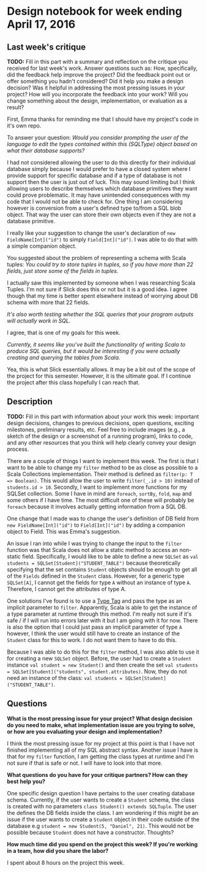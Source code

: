 # Design notebook for week ending April 17, 2016

## Last week's critique

**TODO:** Fill in this part with a summary and reflection on the critique you
received for last week's work. Answer questions such as:  How, specifically, did
the feedback help improve the project? Did the feedback point out or offer
something you hadn't considered? Did it help you make a design decision? Was it 
helpful in addressing the most pressing issues in your project? How will you
incorporate the feedback into your work? Will you change something about the 
design, implementation, or evaluation as a result?


First, Emma thanks for reminding me that I should have my project's code in it's own repo. 

To answer your question: _Would you consider prompting the user of the language to edit the types contained within this (SQLType) object based on what their database supports?_

I had not considered allowing the user to do this directly for their individual database simply because I would prefer to have a closed system where I provide support for specific database and if a type of database is not support then the user is just out of luck. This may sound limiting but I think allowing users to describe themselves which database primitives they want could prove problematic. It may have unintended consequences with my code that I would not be able to check for. One thing I am considering however is conversion from a user's defined type to/from a SQL blob object. That way the user can store their own objects even if they are not a database primitive. 

I really like your suggestion to change the user's declaration of `new FieldName[Int]("id")` to simply `Field[Int]("id")`. I was able to do that with a simple companion object.

You suggested about the problem of representing a schema with Scala tuples: _You could try to store tuples in tuples, so if you have more than 22 fields, just store some of the fields in tuples._

I actually saw this implemented by someone when I was researching Scala Tuples. I'm not sure if Slick does this or not but it is a good idea. I agree though that my time is better spent elsewhere instead of worrying about DB schema with more that 22 fields.

_It's also worth testing whether the SQL queries that your program outputs will actually work in SQL._

I agree, that is one of my goals for this week.

_Currently, it seems like you've built the functionality of writing Scala to produce SQL queries, but it would be interesting if you were actually creating and querying the tables from Scala._

Yea, this is what Slick essentially allows. It may be a bit out of the scope of the project for this semester. However, it is the ultimate goal. If I continue the project after this class hopefully I can reach that.

## Description

**TODO:** Fill in this part with information about your work this week:
important design decisions, changes to previous decisions, open questions,
exciting milestones, preliminary results, etc. Feel free to include images
(e.g., a sketch of the design or a screenshot of a running program), links to
code, and any other resources that you think will help clearly convey your
design process.

There are a couple of things I want to implement this week. The first is that I want to be able to change my `filter` method to be as close as possible to a Scala Collections implementation. Their method is defined as `filter(p: T => Boolean)`. This would allow the user to write `filter(_.id > 10)` instead of `students.id > 10`. Secondly, I want to implement more functions for my SQLSet collection. Some I have in mind are `foreach`, `sortBy`, `fold`, `map` and some others if I have time. The most difficult one of these will probably be `foreach` because it involves actually getting information from a SQL DB. 

One change that I made was to change the user's definition of DB field from `new FieldName[Int]("id")` to `Field[Int]("id")` by adding a companion object to Field. This was Emma's suggestion. 

An issue I ran into while I was trying to change the input to the `filter` function was that Scala does not allow a static method to access an non-static field. Specifically, I would like to be able to define a new `SQLSet` as `val students = SQLSet[Student]("STUDENT_TABLE")` because theoretically specifying that the set contains `Student` objects should be enough to get all of the `Fields` defined in the `Student` class. However, for a generic type `SQLSet[A]`, I cannot get the fields for type `A` without an instance of type `A`. Therefore, I cannot get the attributes of type A.

One solutions I've found is to use a [Type Tag](http://docs.scala-lang.org/overviews/reflection/typetags-manifests.html) and pass the type as an implicit parameter to `filter`. Apparently, Scala is able to get the instance of a type parameter at runtime through this method. I'm really not sure if it's safe / if I will run into errors later with it but I am going with it for now. There is also the option that I could just pass an implicit parameter of type `A` however, I think the user would still have to create an instance of the `Student` class for this to work. I do not want them to have to do this.

Because I was able to do this for the `filter` method, I was also able to use it for creating a new `SQLSet` object. Before, the user had to create a `Student` instance `val student = new Student()` and then create the set `val students = SQLSet[Student]("students", student.attributes)`. Now, they do not need an instance of the class: `val students = SQLSet[Student]("STUDENT_TABLE")`.

## Questions

**What is the most pressing issue for your project? What design decision do
you need to make, what implementation issue are you trying to solve, or how
are you evaluating your design and implementation?**

I think the most pressing issue for my project at this point is that I have not finished implementing all of my SQL abstract syntax. Another issue I have is that for my `filter` function, I am getting the class types at runtime and I'm not sure if that is safe or not. I will have to look into that more. 

**What questions do you have for your critique partners? How can they best help
you?**

One specific design question I have pertains to the user creating database schema. Currently, if the user wants to create a `Student` schema, the class is created with no parameters `class Student() extends SQLTuple`. The user the defines the DB fields inside the class. I am wondering if this might be an issue if the user wants to create a `Student` object in their code outside of the database e.g `student = new Student(5, "Daniel", 21)`. This would not be possible because `Student` does not have a constructor. Thoughts?

**How much time did you spend on the project this week? If you're working in a
team, how did you share the labor?**

I spent about 8 hours on the project this week.
